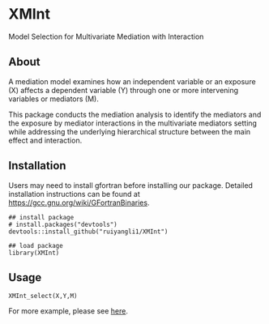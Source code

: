 # XMInt

Model Selection for Multivariate Mediation with Interaction


## About 

A mediation model examines how an independent variable or an exposure (X) affects a dependent variable (Y) through one or more intervening variables or mediators (M). 

This package conducts the mediation analysis to identify the mediators and the exposure by mediator interactions in the multivariate mediators setting while addressing the underlying hierarchical structure between the main effect and interaction.


## Installation

Users may need to install gfortran before installing our package. Detailed installation instructions can be found at <https://gcc.gnu.org/wiki/GFortranBinaries>. 

```{r}
## install package
# install.packages("devtools")
devtools::install_github("ruiyangli1/XMInt")

## load package
library(XMInt)
```


## Usage

```{r}
XMInt_select(X,Y,M)
```
For more example, please see [here](https://ruiyangli1.github.io/XMInt/articles/Example.html).
